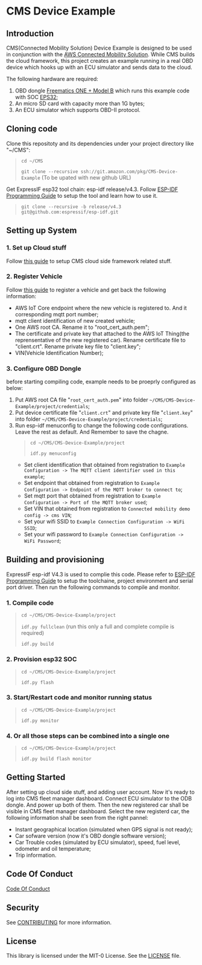 # **CMS Device Example**

## **Introduction**

CMS(Connected Mobility Solution) Device Example is designed to be used in conjunction with the [AWS Connected Mobility Solution](https://aws.amazon.com/solutions/implementations/connected-mobility-solution/). While CMS builds the cloud framework, this project creates an example running in a real OBD device which hooks up with an ECU simulator and sends data to the cloud.

The following hardware are required:
1. OBD dongle [Freematics ONE + Model B](https://freematics.com/products/freematics-one-plus-model-b/) which runs this example code with SOC [EPS32](https://www.espressif.com/en/products/socs/esp32); 
2. An micro SD card with capacity more than 1G bytes;
3. An ECU simulator which supports OBD-II protocol.

## **Cloning code**

Clone this repositoty and its dependencies under your project directory like "~/CMS":
>`cd ~/CMS`
>
>`git clone --recursive ssh://git.amazon.com/pkg/CMS-Device-Example` (To be upated with new github URL)

Get ExpressIF esp32 tool chain: esp-idf release/v4.3. Follow [ESP-IDF Programming Guide](https://docs.espressif.com/projects/esp-idf/en/v4.3/esp32/get-started/index.html) to setup the tool and learn how to use it.

> `git clone --recursive -b release/v4.3 git@github.com:espressif/esp-idf.git`

## **Setting up System**

### **1. Set up Cloud stuff**

Follow [this guide](https://docs.aws.amazon.com/solutions/latest/connected-vehicle-solution/welcome.html) to setup CMS cloud side framework related stuff.

### **2. Register Vehicle**

Follow [this guide](https://docs.aws.amazon.com/solutions/latest/connected-vehicle-solution/welcome.html) to register a vehicle and get back the following information:

* AWS IoT Core endpoint where the new vehicle is registered to. And it corresponding mqtt port number;
* mqtt client identification of new created vehicle;
* One AWS root CA. Rename it to "root_cert_auth.pem";
* The certificate and private key that attached to the AWS IoT Thing(the reprensentative of the new registered car). Rename certificate file to "client.crt". Rename private key file to "client.key";
* VIN(Vehicle Identification Number);

### **3. Configure OBD Dongle**

before starting compiling code, example needs to be proeprly configured as below:

1. Put AWS root CA file "`root_cert_auth.pem`" into folder `~/CMS/CMS-Device-Example/project/credentials`;
2. Put device certificate file "`client.crt`" and private key file "`client.key`" into folder `~/CMS/CMS-Device-Example/project/credentials`;
3. Run esp-idf menuconfig to change the following code configurations. Leave the rest as default. And Remember to save the chagne.
    >`cd ~/CMS/CMS-Device-Example/project`
    >
    >`idf.py menuconfig`
    * Set client identification that obtained from registration to `Example Configuration -> The MQTT client identifier used in this example`;
    * Set endpoint that obtained from registration to `Example Configuration -> Endpoint of the MQTT broker to connect to`;
    * Set mqtt port that obtained from registration to `Example Configuration -> Port of the MQTT broker used`;
    * Set VIN that obtained from registration to `Connected mobility demo config -> cms VIN`;
    * Set your wifi SSID to `Example Connection Configuration -> WiFi SSID`;
    * Set your wifi password to `Example Connection Configuration -> WiFi Password`;

## **Building and provisioning**

ExpressIF esp-idf V4.3 is used to complie this code. Please refer to [ESP-IDF Programming Guide](https://docs.espressif.com/projects/esp-idf/en/v4.3/esp32/get-started/index.html) to setup the toolchaine, project environment and serial port driver. Then run the following commands to compile and monitor.

### **1. Compile code**
>`cd ~/CMS/CMS-Device-Example/project`
>
>`idf.py fullclean` (run this only a full and complete compile is required)
>
>`idf.py build`

### **2. Provision esp32 SOC**
>`cd ~/CMS/CMS-Device-Example/project`
>
>`idf.py flash`

### **3. Start/Restart code and monitor running status**
>`cd ~/CMS/CMS-Device-Example/project`
>
>`idf.py monitor`

### **4. Or all those steps can be combined into a single one**
>`cd ~/CMS/CMS-Device-Example/project`
>
>`idf.py build flash monitor`

## **Getting Started** 

After setting up cloud side stuff, and adding user account. Now it's ready to log into CMS fleet manager dashboard. Connect ECU simulator to the ODB dongle. And power up both of them. Then the new registered car shall be visible in CMS fleet manager dashboard. Select the new registerd car, the following information shall be seen from the right pannel:

* Instant geographical location (simulated when GPS signal is not ready);
* Car sofware version (now it's OBD dongle software version);
* Car Trouble codes (simulated by ECU simulator), speed, fuel level, odometer and oil temperature;
* Trip information.

## **Code Of Conduct**

[Code Of Conduct](CODE_OF_CONDUCT.md)

## **Security**
See [CONTRIBUTING](CONTRIBUTING.md) for more information.

## **License**

This library is licensed under the MIT-0 License. See the [LICENSE](LICENSE) file.